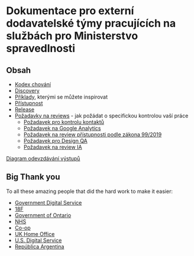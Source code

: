 # Dokumentace pro externí dodavatelské týmy pracujících na službách pro Ministerstvo spravedlnosti

## Obsah
* [Kodex chování](kodex-chovani.md)
* [Discovery](discovery)
* [Příklady](priklady), kterými se můžete inspirovat
* [Přístupnost](pristupnost)
* [Release](release)
* [Požadavky na reviews](reviews) - jak požádat o specifickou kontrolou vaší práce
  * [Požadavek pro kontrolu kontaktů](reviews/pozadavek-kontakty-review.md)
  * [Požadavek na Google Analytics](reviews/pozadavek-google-analytics-review.md)
  * [Požadavek na review přístupnosti podle zákona 99/2019](reviews/pozadavek-pristupnost-review.md)
  * [Požadavek pro Design QA](reviews/pozadavek-design-qa.md)
  * [Požadavek na review IA](reviews/pozadavek-ia-review.md)   

[Diagram odevzdávání výstupů](https://www.draw.io/?lightbox=1&highlight=0000ff&edit=_blank&layers=1&nav=1&title=Odevzdavani-vystupu-diagram#R7VtbV%2Bo6EP41PHoWbemFRy4VOSJlFWQffYs0Qrel4YQg4q%2FfSUm5pWDclba68EGaSWiSme%2BbzCShpDWmby0MZpM75MGgpJa9t5LWLKmqolom%2FWCS1VpimfpaMMa%2BxxttBX3%2FHXJhmUsXvgfnew0JQgHxZ%2FvCEQpDOCJ7MoAxWu43e0bBfq8zMIaCoD8CgSj95XtkwqVKubytuIH%2BeMK7tnRe8QRGL2OMFiHvr6Rqz9HfunoK4nfx9vMJ8NByR6TZJa2BESLrp%2BlbAwZMt7Ha1t%2B7PlK7GTeGIZH5gmlCY1Q1n5Wq4QHL0q74G15BsOC6cDz4%2Bu6VGlqppryuP8Loo8nasad6c04Ws1JDL9Wu2Zxe8DsbBEa%2F4Qvh8ySrWLfzpT8NQEhL9QmZBlSo0MfRxA%2B8DlihBRv3nFA9xqU6LWHCQULno9UjBUM2BVba6JAVAvAEg%2FrGCg0UIEyrQhR1OCcYvcBYSI1Tjv42NbGx2Yie%2FSDYacnNSOUoJNdg6gcM20OIPRACLuZjtHgxqR8Q%2BOOQykbUQJBW1kWLxSaAmMC3HRG3YAuiKSR4RZvwWpODiZOtwovLXeTGAJ3soNaMhYDTZbx59RYy9IGjRhJBqoCgHoZXnj8fITqllSQeBJuLejqK3Y8VxzWlJmjKSFKU9gWKWtnvg6Wpt%2F5XiH41bFnIe1peVQxBH9CjrogXESYTNEYhCOyt9AD%2B2zYdhGZcfb8hISuuPrAgaF%2B56z5ZR0fdxjGzztECj%2BCRNhZ31QCP4bH3VJMtgmEAiP%2B6P6AvxaUl4LJxU3MHNcEAW%2FUyXS0nPoH9GYgmvaTL3QFOf5jzOUpnaW%2Bk7nsjQxc5Vk7gmHEuisVO7mdQrCpBMSsvilVF1%2B%2F02n0qoiwr9zosWLCULn1utvsNZ2i7D0zuOv%2Fat4P7CxHPSkRFz5CJwug1ARptOnNmzCLEA3Gtsa%2ByhPhArX42PuC9uTRPAeGYzvIz3ZkyvYGAqjIEBNYZ2OeCnTYTTRGnVPNwotS0ePUf%2B%2F4%2Felx84K%2BLCs23vdKKl%2F7G%2BWoSzleJc9Ed75usLjMjF5y84mmpjKX8XGOJjdS81kpFzLR7zqPjOsPawO5c1kIZ%2B8t7di3HtTCZo0qRHKqSDUdP%2BMqPeHrEvBk5VDWVsb7YoRbfWFk51ZND3HWsbrQ5aQ%2BdZsOmVa7zeOMMHde%2Bu%2FhZwYfKIEXWz6q55hxKwlakaz%2Fa3UEtgsFuEtrvue3uJQf96nVXTHHyBERFxAOak4LtTfPaiv5hcpjxXnXM5WKELOdIKyoyaUVFZgXUc0srEjC%2B6%2FOGbA%2Bu2ux37ObtelHcCh9v7%2B8uHlAKIp%2FYhdML5AAVXUBHDIjBfY%2Btg02H%2Frtp9weO2z6ARgyXCz7OiA%2FNSPDzmeFDhEctmE2oytj%2BvV%2B8DVtD%2BXjDVs10kTQKtfd2jlQxjgJOLpJSaWJuR8GKmCK69rBt%2F2IO0O63W92Ll5PBwCeIesDTLL1cMk8rgol%2F2B65FE9ljpOVrA4zjg4viafty8WN83JUyTUSMQTL1yEpbiBiHW585Z6tG%2BkOGL6Bg4uvzp10cDJX0tSs9quPDm8H5izLqjfXN2WaTn9Aa1lK1nKcVoclZLVurfMwaDf6F%2Fcng46%2FPiLMNBFLZnC6i2vfIJWQYbCqyoQouV15i4eXEKIYAbu8%2FoTp05g99Ri1q1ZE7Wi%2FpUvp3b7Q%2BKw0rph5RjEJR5EYPgdRrwWKXqrVHKMXkVLiFvat0x3UbgcPF7KcNLz5WcMfkEXPfc2rWKnWvNRnTHsx63YB%2FMI1Lw7L017yzvlGTLrtkwwv1cvoO74ocFrhlVwVno4Y3yAYlDKULmOoXC%2FfGmqRDHWOvFvGUFJRu5oro4x01xlSG6oYS40co7I6qUk2VLrfSP4QRskdqZ0pD6bF7W%2FS178p2f7wX7P%2FAA%3D%3D)

## Big Thank you
To all these amazing people that did the hard work to make it easier:
* [Government Digital Service](https://github.com/alphagov)
* [18F](https://github.com/18F)
* [Government of Ontario](https://github.com/ongov)
* [NHS](https://github.com/nhsuk)
* [Co-op](https://github.com/coopdigital)
* [UK Home Office](https://github.com/UKHomeOffice)
* [U.S. Digital Service](https://github.com/usds)
* [República Argentina](https://github.com/argob)
